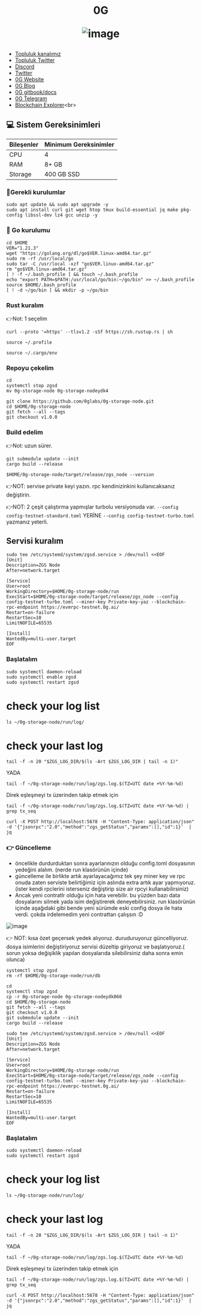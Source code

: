 <h1 align="center"> 0G

![image](https://github.com/molla202/0G/assets/91562185/6eca238f-cd35-411b-9c5a-857fbd80dd33)


</h1>


 * [Topluluk kanalımız](https://t.me/corenodechat)<br>
 * [Topluluk Twitter](https://twitter.com/corenodeHQ)<br>
 * [Discord](https://discord.com/invite/0glabs)<br>
 * [Twitter](https://twitter.com/0G_labs)<br>
 * [0G Website](https://0g.ai/)<br>
 * [0G Blog](https://blog.0g.ai/)<br>
 * [0G gitbook/docs](https://zerogravity.gitbook.io/0g-doc/)<br>
 * [0G Telegram](https://t.me/web3_0glabs)<br>
 * [Blockchain Explorer](https://explorer.corenodehq.com/0G%20Testnet.)<br>


## 💻 Sistem Gereksinimleri
| Bileşenler | Minimum Gereksinimler | 
| ------------ | ------------ |
| CPU |	4|
| RAM	| 8+ GB |
| Storage	| 400 GB SSD |

### 🚧Gerekli kurulumlar
```
sudo apt update && sudo apt upgrade -y
sudo apt install curl git wget htop tmux build-essential jq make pkg-config libssl-dev lz4 gcc unzip -y
```

### 🚧 Go kurulumu
```
cd $HOME
VER="1.21.3"
wget "https://golang.org/dl/go$VER.linux-amd64.tar.gz"
sudo rm -rf /usr/local/go
sudo tar -C /usr/local -xzf "go$VER.linux-amd64.tar.gz"
rm "go$VER.linux-amd64.tar.gz"
[ ! -f ~/.bash_profile ] && touch ~/.bash_profile
echo "export PATH=$PATH:/usr/local/go/bin:~/go/bin" >> ~/.bash_profile
source $HOME/.bash_profile
[ ! -d ~/go/bin ] && mkdir -p ~/go/bin
```
### Rust kuralım
👉Not: 1 seçelim
```
curl --proto '=https' --tlsv1.2 -sSf https://sh.rustup.rs | sh
```
```
source ~/.profile
```
```
source ~/.cargo/env
```
### Repoyu çekelim
```
cd
systemctl stop zgsd
mv 0g-storage-node 0g-storage-nodeydk4
```
```
git clone https://github.com/0glabs/0g-storage-node.git
cd $HOME/0g-storage-node
git fetch --all --tags
git checkout v1.0.0
```
### Build edelim
👉Not: uzun sürer.
```
git submodule update --init
cargo build --release
```
```
$HOME/0g-storage-node/target/release/zgs_node --version
```

👉NOT: servise private keyi yazın. rpc kendinizinkini kullanıcaksanız değiştirin.

👉NOT: 2 çeşit çalıştırma yapmışlar turbolu versiyonuda var. `--config config-testnet-standard.toml`  YERİNE `--config config-testnet-turbo.toml` yazmanız yeterli.

## Servisi kuralım
```
sudo tee /etc/systemd/system/zgsd.service > /dev/null <<EOF
[Unit]
Description=ZGS Node
After=network.target

[Service]
User=root
WorkingDirectory=$HOME/0g-storage-node/run
ExecStart=$HOME/0g-storage-node/target/release/zgs_node --config config-testnet-turbo.toml --miner-key Private-key-yaz --blockchain-rpc-endpoint https://evmrpc-testnet.0g.ai/
Restart=on-failure
RestartSec=10
LimitNOFILE=65535

[Install]
WantedBy=multi-user.target
EOF
```

### Başlatalım
```
sudo systemctl daemon-reload
sudo systemctl enable zgsd
sudo systemctl restart zgsd
```

# check your log list
```
ls ~/0g-storage-node/run/log/
```
# check your last log
```
tail -f -n 20 "$ZGS_LOG_DIR/$(ls -Art $ZGS_LOG_DIR | tail -n 1)"
```
YADA
```
tail -f ~/0g-storage-node/run/log/zgs.log.$(TZ=UTC date +%Y-%m-%d)
```
Direk eşleşmeyi tx üzerinden takip etmek için
```
tail -f ~/0g-storage-node/run/log/zgs.log.$(TZ=UTC date +%Y-%m-%d) | grep tx_seq
```
```
curl -X POST http://localhost:5678 -H "Content-Type: application/json" -d '{"jsonrpc":"2.0","method":"zgs_getStatus","params":[],"id":1}'  | jq
```


### 👉 Güncelleme


- öncelikle durdurduktan sonra ayarlarınızın olduğu config.toml dosyasının yedeğini alalım. (nerde run klasörünün içinde)
- güncelleme ile birlikte artık ayarlayacağımız tek şey miner key ve rpc onuda zaten serviste belirtiğimiz için aslında extra artık ayar yapmıyoruz.(ister kendi rpclerini isterseniz değiştirip size air rpcyi kullanabilirsiniz)
- Ancak yeni contratlr olduğu için hata verebilir. bu yüzden bazı data dosyalarını silmek yada isim değiştirerek deneyebilirsiniz.  run klasörünün içinde aşağıdaki gibi bende yeni sürümde eski config dosya ile hata verdi. çokda irdelemedim yeni contrattan çalışsın :D

![image](https://github.com/user-attachments/assets/ae523437-7f93-4ad3-9b8f-ca75646c531d)



👉 NOT: kısa özet geçersek yedek alıyoruz. duruduruyoruz güncelliyoruz. dosya isimlerini değiştiriyoruz servisi düzeltip giriyoruz ve başlatıyoruz.( sorun yoksa değişiklik yapılan dosyalarıda silebilirsiniz daha sonra emin olunca)

```
systemctl stop zgsd
rm -rf $HOME/0g-storage-node/run/db
```

```
cd
systemctl stop zgsd
cp -r 0g-storage-node 0g-storage-nodeydk060
cd $HOME/0g-storage-node
git fetch --all --tags
git checkout v1.0.0
git submodule update --init
cargo build --release
```

```
sudo tee /etc/systemd/system/zgsd.service > /dev/null <<EOF
[Unit]
Description=ZGS Node
After=network.target

[Service]
User=root
WorkingDirectory=$HOME/0g-storage-node/run
ExecStart=$HOME/0g-storage-node/target/release/zgs_node --config config-testnet-turbo.toml --miner-key Private-key-yaz --blockchain-rpc-endpoint https://evmrpc-testnet.0g.ai/
Restart=on-failure
RestartSec=10
LimitNOFILE=65535

[Install]
WantedBy=multi-user.target
EOF
```

### Başlatalım
```
sudo systemctl daemon-reload
sudo systemctl restart zgsd
```

# check your log list
```
ls ~/0g-storage-node/run/log/
```
# check your last log
```
tail -f -n 20 "$ZGS_LOG_DIR/$(ls -Art $ZGS_LOG_DIR | tail -n 1)"
```
YADA
```
tail -f ~/0g-storage-node/run/log/zgs.log.$(TZ=UTC date +%Y-%m-%d)
```
Direk eşleşmeyi tx üzerinden takip etmek için
```
tail -f ~/0g-storage-node/run/log/zgs.log.$(TZ=UTC date +%Y-%m-%d) | grep tx_seq
```
```
curl -X POST http://localhost:5678 -H "Content-Type: application/json" -d '{"jsonrpc":"2.0","method":"zgs_getStatus","params":[],"id":1}'  | jq
```

